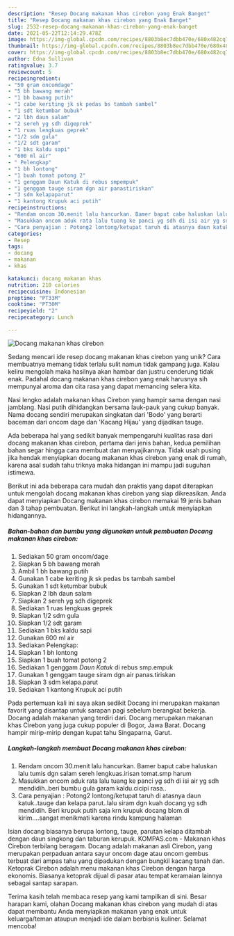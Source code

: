 ```yaml
---
description: "Resep Docang makanan khas cirebon yang Enak Banget"
title: "Resep Docang makanan khas cirebon yang Enak Banget"
slug: 2532-resep-docang-makanan-khas-cirebon-yang-enak-banget
date: 2021-05-22T12:14:29.478Z
image: https://img-global.cpcdn.com/recipes/8803b8ec7dbb470e/680x482cq70/docang-makanan-khas-cirebon-foto-resep-utama.jpg
thumbnail: https://img-global.cpcdn.com/recipes/8803b8ec7dbb470e/680x482cq70/docang-makanan-khas-cirebon-foto-resep-utama.jpg
cover: https://img-global.cpcdn.com/recipes/8803b8ec7dbb470e/680x482cq70/docang-makanan-khas-cirebon-foto-resep-utama.jpg
author: Edna Sullivan
ratingvalue: 3.7
reviewcount: 5
recipeingredient:
- "50 gram oncomdage"
- "5 bh bawang merah"
- "1 bh bawang putih"
- "1 cabe keriting jk sk pedas bs tambah sambel"
- "1 sdt ketumbar bubuk"
- "2 lbh daun salam"
- "2 sereh yg sdh digeprek"
- "1 ruas lengkuas geprek"
- "1/2 sdm gula"
- "1/2 sdt garam"
- "1 bks kaldu sapi"
- "600 ml air"
- " Pelengkap"
- "1 bh lontong"
- "1 buah tomat potong 2"
- "1 genggam Daun Katuk di rebus smpempuk"
- "1 genggam tauge siram dgn air panastiriskan"
- "3 sdm kelapaparut"
- "1 kantong Krupuk aci putih"
recipeinstructions:
- "Rendam oncom 30.menit lalu hancurkan. Bamer baput cabe haluskan lalu tumis dgn salam sereh lengkuas.irisan tomat.smp harum"
- "Masukkan oncom aduk rata lalu tuang ke panci yg sdh di isi air yg sdh mendidih..beri bumbu gula garam kaldu.cicipi rasa.."
- "Cara penyajian : Potong2 lontong/ketupat taruh di atasnya daun katuk..tauge dan kelapa parut..lalu siram dgn kuah docang yg sdh mendidih. Beri krupuk putih saja krn krupuk docang blom.di kirim....sangat menikmati karena rindu kampung halaman"
categories:
- Resep
tags:
- docang
- makanan
- khas

katakunci: docang makanan khas 
nutrition: 210 calories
recipecuisine: Indonesian
preptime: "PT33M"
cooktime: "PT30M"
recipeyield: "2"
recipecategory: Lunch

---
```



![Docang makanan khas cirebon](https://img-global.cpcdn.com/recipes/8803b8ec7dbb470e/680x482cq70/docang-makanan-khas-cirebon-foto-resep-utama.jpg)

Sedang mencari ide resep docang makanan khas cirebon yang unik? Cara membuatnya memang tidak terlalu sulit namun tidak gampang juga. Kalau keliru mengolah maka hasilnya akan hambar dan justru cenderung tidak enak. Padahal docang makanan khas cirebon yang enak harusnya sih mempunyai aroma dan cita rasa yang dapat memancing selera kita.

Nasi lengko adalah makanan khas Cirebon yang hampir sama dengan nasi jamblang. Nasi putih dihidangkan bersama lauk-pauk yang cukup banyak. Nama docang sendiri merupakan singkatan dari &#39;Bodo&#39; yang berarti baceman dari oncom dage dan &#39;Kacang Hijau&#39; yang dijadikan tauge.

Ada beberapa hal yang sedikit banyak mempengaruhi kualitas rasa dari docang makanan khas cirebon, pertama dari jenis bahan, kedua pemilihan bahan segar hingga cara membuat dan menyajikannya. Tidak usah pusing jika hendak menyiapkan docang makanan khas cirebon yang enak di rumah, karena asal sudah tahu triknya maka hidangan ini mampu jadi suguhan istimewa.


Berikut ini ada beberapa cara mudah dan praktis yang dapat diterapkan untuk mengolah docang makanan khas cirebon yang siap dikreasikan. Anda dapat menyiapkan Docang makanan khas cirebon memakai 19 jenis bahan dan 3 tahap pembuatan. Berikut ini langkah-langkah untuk menyiapkan hidangannya.

<!--inarticleads1-->

##### Bahan-bahan dan bumbu yang digunakan untuk pembuatan Docang makanan khas cirebon:

1. Sediakan 50 gram oncom/dage
1. Siapkan 5 bh bawang merah
1. Ambil 1 bh bawang putih
1. Gunakan 1 cabe keriting jk sk pedas bs tambah sambel
1. Gunakan 1 sdt ketumbar bubuk
1. Siapkan 2 lbh daun salam
1. Siapkan 2 sereh yg sdh digeprek
1. Sediakan 1 ruas lengkuas geprek
1. Siapkan 1/2 sdm gula
1. Siapkan 1/2 sdt garam
1. Sediakan 1 bks kaldu sapi
1. Gunakan 600 ml air
1. Sediakan  Pelengkap:
1. Siapkan 1 bh lontong
1. Siapkan 1 buah tomat potong 2
1. Sediakan 1 genggam *Daun Katuk* di rebus smp.empuk
1. Gunakan 1 genggam tauge siram dgn air panas.tiriskan
1. Siapkan 3 sdm kelapa.parut
1. Sediakan 1 kantong Krupuk aci putih


Pada pertemuan kali ini saya akan sedikit Docang ini merupakan makanan favorit yang disantap untuk sarapan pagi sebelum berangkat bekerja. Docang adalah makanan yang terdiri dari. Docang merupakan makanan khas Cirebon yang juga cukup populer di Bogor, Jawa Barat. Docang hampir mirip-mirip dengan kupat tahu Singaparna, Garut. 

<!--inarticleads2-->

##### Langkah-langkah membuat Docang makanan khas cirebon:

1. Rendam oncom 30.menit lalu hancurkan. Bamer baput cabe haluskan lalu tumis dgn salam sereh lengkuas.irisan tomat.smp harum
1. Masukkan oncom aduk rata lalu tuang ke panci yg sdh di isi air yg sdh mendidih..beri bumbu gula garam kaldu.cicipi rasa..
1. Cara penyajian : Potong2 lontong/ketupat taruh di atasnya daun katuk..tauge dan kelapa parut..lalu siram dgn kuah docang yg sdh mendidih. Beri krupuk putih saja krn krupuk docang blom.di kirim....sangat menikmati karena rindu kampung halaman


Isian docang biasanya berupa lontong, tauge, parutan kelapa ditambah dengan daun singkong dan taburan kerupuk. KOMPAS.com - Makanan khas Cirebon terbilang beragam. Docang adalah makanan asli Cirebon, yang merupakan perpaduan antara sayur oncom dage atau oncom gembus terbuat dari ampas tahu yang dipadukan dengan bungkil kacang tanah dan. Ketoprak Cirebon adalah menu makanan khas Cirebon dengan harga ekonomis. Biasanya ketoprak dijual di pasar atau tempat keramaian lainnya sebagai santap sarapan. 

Terima kasih telah membaca resep yang kami tampilkan di sini. Besar harapan kami, olahan Docang makanan khas cirebon yang mudah di atas dapat membantu Anda menyiapkan makanan yang enak untuk keluarga/teman ataupun menjadi ide dalam berbisnis kuliner. Selamat mencoba!
